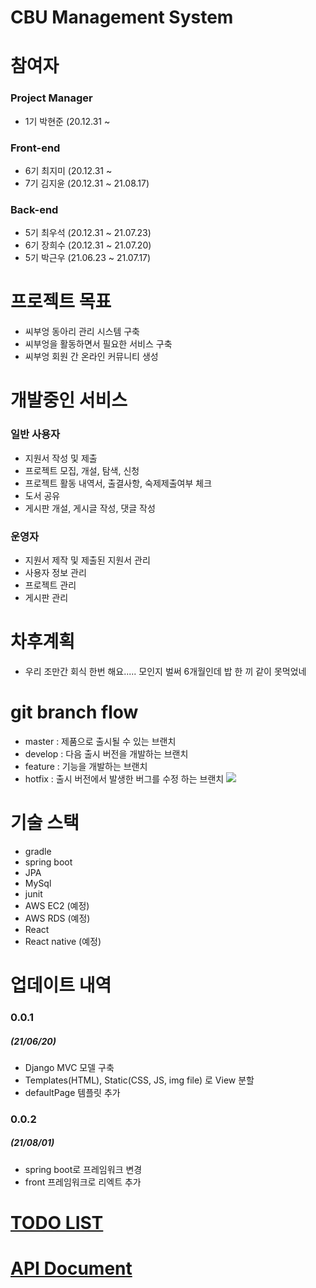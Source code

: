 CBU Management System
=====================

# 참여자
### Project Manager
* 1기 박현준 (20.12.31 ~
### Front-end
* 6기 최지미 (20.12.31 ~
* 7기 김지윤 (20.12.31 ~ 21.08.17)
### Back-end
* 5기 최우석 (20.12.31 ~ 21.07.23)
* 6기 장희수 (20.12.31 ~ 21.07.20)
* 5기 박근우 (21.06.23 ~ 21.07.17)

# 프로젝트 목표
* 씨부엉 동아리 관리 시스템 구축
* 씨부엉을 활동하면서 필요한 서비스 구축
* 씨부엉 회원 간 온라인 커뮤니티 생성

# 개발중인 서비스
### 일반 사용자
* 지원서 작성 및 제출
* 프로젝트 모집, 개설, 탐색, 신청
* 프로젝트 활동 내역서, 출결사항, 숙제제출여부 체크
* 도서 공유
* 게시판 개설, 게시글 작성, 댓글 작성
### 운영자
* 지원서 제작 및 제출된 지원서 관리
* 사용자 정보 관리
* 프로젝트 관리
* 게시판 관리

# 차후계획
* 우리 조만간 회식 한번 해요..... 모인지 벌써 6개월인데 밥 한 끼 같이 못먹었네
# git branch flow
* master : 제품으로 출시될 수 있는 브랜치
* develop : 다음 출시 버전을 개발하는 브랜치
* feature : 기능을 개발하는 브랜치
* hotfix : 출시 버전에서 발생한 버그를 수정 하는 브랜치
![](https://media.vlpt.us/images/keywookim/post/705465f0-29a4-4623-8c5f-7958c111834c/gitflow-1.png)
# 기술 스택
* gradle
* spring boot
* JPA
* MySql
* junit
* AWS EC2 (예정)
* AWS RDS (예정)
* React
* React native (예정)

# 업데이트 내역
### 0.0.1 
##### (21/06/20)
* Django MVC 모델 구축
* Templates(HTML), Static(CSS, JS, img file) 로 View 분할
* defaultPage 템플릿 추가

### 0.0.2
##### (21/08/01)
* spring boot로 프레임워크 변경
* front 프레임워크로 리엑트 추가

# [TODO LIST](https://yielding-pendulum-134.notion.site/1bdc6046172342af9c5a21c362b2d275?v=34aa52a008dd4073a39b221153a4bd71)
# [API Document](https://yielding-pendulum-134.notion.site/c584a0d89e294582beee460347cf7631?v=b0f1487df2f6463a84b4d9c272165260)
